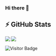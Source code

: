 ### Hi there 👋


## ⚡ GitHub Stats

<img align="left" src="https://github-readme-stats.vercel.app/api?username=christanvt&show_icons=true&count_private=true&theme=buefy" />
<img src="https://github-readme-stats.vercel.app/api/top-langs/?username=christanvt&layout=compact&count_private=true&theme=buefy" />

![Visitor Badge](https://visitor-badge.laobi.icu/badge?page_id=christanvt.christanvt)
